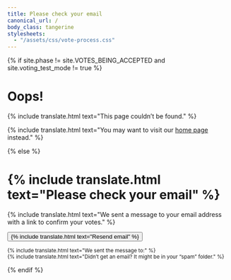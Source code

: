 ```yaml
---
title: Please check your email
canonical_url: /
body_class: tangerine
stylesheets:
  - "/assets/css/vote-process.css"
---
```


{% if site.phase != site.VOTES_BEING_ACCEPTED and site.voting_test_mode != true %}

# Oops!

<div class="introduction" markdown="1">
{% include translate.html text="This page couldn’t be found." %}

{% include translate.html text="You may want to visit our [home page](/) instead." %}
</div>

{% else %}

<div class="introduction" markdown="1">

<h1>{% include translate.html text="Please check your email" %}</h1>

<p>{% include translate.html text="We sent a message to your email address with a link to confirm your votes." %}</p>

<form action="/vote/email-sent/" method="get">

<input type="hidden" name="learn" />
<input type="hidden" name="create" />
<input type="hidden" name="play" />
<input type="hidden" name="connect" />
<input type="hidden" name="live" />

<input type="hidden" name="zip" />
<input type="hidden" name="email" />
<input type="hidden" name="subscribe_email_list" />

<p class="action"><button type="submit">{% include translate.html text="Resend email" %}</button></p>

</form>

<p><small>{% include translate.html text="We sent the message to:" %} <b id="sent-to-email" style="display: inline-block"></b><br /></small> <small>{% include translate.html text="Didn’t get an email? It might be in your “spam” folder." %}</small></p>

</div>



<script>

  // http://stackoverflow.com/questions/901115/how-can-i-get-query-string-values-in-javascript#answer-901144
  function getParameterByName(name, url) {
    if (!url) url = window.location.href;
    name = name.replace(/[\[\]]/g, "\\$&");
    var regex = new RegExp("[?&]" + name + "(=([^&#]*)|&|#|$)"),
    results = regex.exec(url);
    if (!results) return null;
    if (!results[2]) return '';
    return decodeURIComponent(results[2].replace(/\+/g, " "));
  }


  var form = document.querySelector('form');

  var fieldNames = ['learn', 'create', 'play', 'connect', 'live'];
  var nextValue;
  for (var index = 0; index < fieldNames.length; index++) {
    nextValue = getParameterByName(fieldNames[index]);
    if (nextValue) {
      form.querySelector('input[name="' + fieldNames[index] + '"]').value = nextValue;
    }
  }

  form.querySelector('input[name="zip"]').value = getParameterByName('zip');
  form.querySelector('input[name="email"]').value = getParameterByName('email');
  form.querySelector('input[name="subscribe_email_list"]').value = getParameterByName('subscribe_email_list');
  
  document.getElementById("sent-to-email").textContent = getParameterByName('email');
</script>

<script src="{{ site.auth0_js_url }}"></script>
<script>
  window.AUTH0_DOMAIN    = '{{ site.auth0_domain }}',
  window.AUTH0_CLIENT_ID = '{{ site.auth0_client_id }}'
</script>
<script type="text/javascript">
  var webAuth = new auth0.WebAuth({
    domain: window.AUTH0_DOMAIN,
    clientID: window.AUTH0_CLIENT_ID,
    // responseMode: 'form_post',
    responseType: 'token'
  });
</script>

<script>
  function sendEmail(form){
    console.log('sendEmail');

    var zip = document.querySelector('input[name="zip"]').value;
    var email = document.querySelector('input[name="email"]').value;
    var subscribe_email_list = document.querySelector('input[name="subscribe_email_list"]').value;

    var fieldNames = ['learn', 'create', 'play', 'connect', 'live'];
    var votesData = [];
    var nextField;
    for (var index = 0; index < fieldNames.length; index++) {
      nextField = form.querySelector('input[name="' + fieldNames[index] + '"]');
      if (nextField) {
        votesData.push(fieldNames[index] + '=' + encodeURIComponent(nextField.value));
      } else {
        console.log('skipped: ' + fieldNames[index]);
      }
    }

    if (votesData.length < 1) {
      console.error('No items were voted for');
      return;
    }

    votesData.push('subscribe_email_list=' + encodeURIComponent(subscribe_email_list));
    votesData.push('zip=' + encodeURIComponent(zip));
    votesData.push('email=' + encodeURIComponent(email));

    console.dir(votesData);

    var redirectUri = window.location.origin + '/vote/authenticated/?' + votesData.join('&');
    console.log('redirectUri: ' + redirectUri);

    webAuth.passwordlessStart({
      connection: 'email',
      send: 'link',
      email: email,
      redirectUri: redirectUri
    }, function (err,res) {
      if (err) {
        // Handle error

        console.log('err');
        console.log(err)
        console.dir(err)
      } else {

        console.log('res');
        console.log(res)
        console.dir(res)

        form.action = form.action + '?' + votesData.join('&');

        form.submit();
      }

    });
  }

  document.querySelector('form').addEventListener('submit', function(e) {
    e.preventDefault();
    sendEmail(e.target);

  })
</script>

{% endif %}
